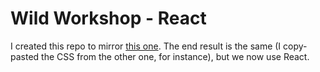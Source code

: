 # Wild Workshop - React

I created this repo to mirror [this one](https://github.com/LoicBrassart/wild-workshop-jsbasics).
The end result is the same (I copy-pasted the CSS from the other one, for instance), but we now use React.